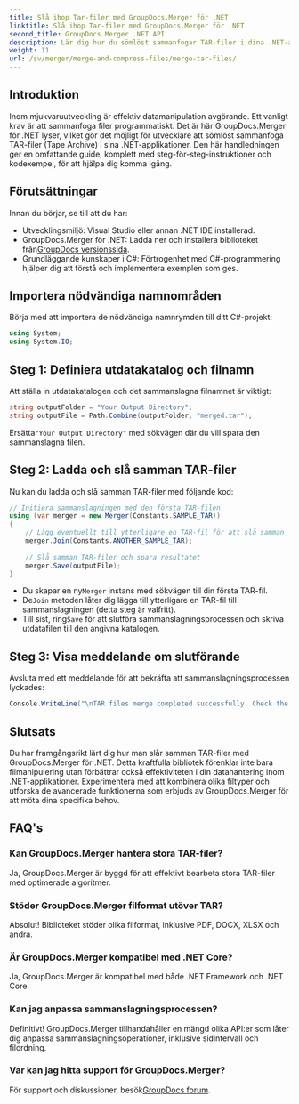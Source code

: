 ```yaml
---
title: Slå ihop Tar-filer med GroupDocs.Merger för .NET
linktitle: Slå ihop Tar-filer med GroupDocs.Merger för .NET
second_title: GroupDocs.Merger .NET API
description: Lär dig hur du sömlöst sammanfogar TAR-filer i dina .NET-applikationer med GroupDocs.Merger. Denna handledning ger en omfattande, steg-för-steg metod, komplett med kodexempel.
weight: 11
url: /sv/merger/merge-and-compress-files/merge-tar-files/
---
```

## Introduktion

Inom mjukvaruutveckling är effektiv datamanipulation avgörande. Ett vanligt krav är att sammanfoga filer programmatiskt. Det är här GroupDocs.Merger för .NET lyser, vilket gör det möjligt för utvecklare att sömlöst sammanfoga TAR-filer (Tape Archive) i sina .NET-applikationer. Den här handledningen ger en omfattande guide, komplett med steg-för-steg-instruktioner och kodexempel, för att hjälpa dig komma igång.

## Förutsättningar

Innan du börjar, se till att du har:

- Utvecklingsmiljö: Visual Studio eller annan .NET IDE installerad.
-  GroupDocs.Merger för .NET: Ladda ner och installera biblioteket från[GroupDocs versionssida](https://releases.groupdocs.com/merger/net/).
- Grundläggande kunskaper i C#: Förtrogenhet med C#-programmering hjälper dig att förstå och implementera exemplen som ges.

## Importera nödvändiga namnområden

Börja med att importera de nödvändiga namnrymden till ditt C#-projekt:

```csharp
using System;
using System.IO;
```

## Steg 1: Definiera utdatakatalog och filnamn

Att ställa in utdatakatalogen och det sammanslagna filnamnet är viktigt:

```csharp
string outputFolder = "Your Output Directory";
string outputFile = Path.Combine(outputFolder, "merged.tar");
```

 Ersätta`"Your Output Directory"` med sökvägen där du vill spara den sammanslagna filen.

## Steg 2: Ladda och slå samman TAR-filer

Nu kan du ladda och slå samman TAR-filer med följande kod:

```csharp
// Initiera sammanslagningen med den första TAR-filen
using (var merger = new Merger(Constants.SAMPLE_TAR))
{
    // Lägg eventuellt till ytterligare en TAR-fil för att slå samman
    merger.Join(Constants.ANOTHER_SAMPLE_TAR);
    
    // Slå samman TAR-filer och spara resultatet
    merger.Save(outputFile);
}
```

-  Du skapar en ny`Merger` instans med sökvägen till din första TAR-fil.
-  De`Join` metoden låter dig lägga till ytterligare en TAR-fil till sammanslagningen (detta steg är valfritt).
-  Till sist, ring`Save` för att slutföra sammanslagningsprocessen och skriva utdatafilen till den angivna katalogen.

## Steg 3: Visa meddelande om slutförande

Avsluta med ett meddelande för att bekräfta att sammanslagningsprocessen lyckades:

```csharp
Console.WriteLine("\nTAR files merge completed successfully. Check the output in {0}", outputFolder);
```

## Slutsats

Du har framgångsrikt lärt dig hur man slår samman TAR-filer med GroupDocs.Merger för .NET. Detta kraftfulla bibliotek förenklar inte bara filmanipulering utan förbättrar också effektiviteten i din datahantering inom .NET-applikationer. Experimentera med att kombinera olika filtyper och utforska de avancerade funktionerna som erbjuds av GroupDocs.Merger för att möta dina specifika behov.

## FAQ's

### Kan GroupDocs.Merger hantera stora TAR-filer?
Ja, GroupDocs.Merger är byggd för att effektivt bearbeta stora TAR-filer med optimerade algoritmer.

### Stöder GroupDocs.Merger filformat utöver TAR?
Absolut! Biblioteket stöder olika filformat, inklusive PDF, DOCX, XLSX och andra.

### Är GroupDocs.Merger kompatibel med .NET Core?
Ja, GroupDocs.Merger är kompatibel med både .NET Framework och .NET Core.

### Kan jag anpassa sammanslagningsprocessen?
Definitivt! GroupDocs.Merger tillhandahåller en mängd olika API:er som låter dig anpassa sammanslagningsoperationer, inklusive sidintervall och filordning.

### Var kan jag hitta support för GroupDocs.Merger?
 För support och diskussioner, besök[GroupDocs forum](https://forum.groupdocs.com/c/merger/32).